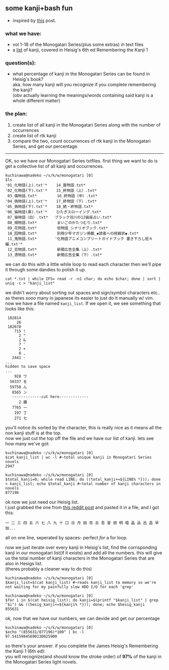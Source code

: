 ## some kanji+bash fun
 - inspired by [this](https://hackernoon.com/learning-languages-very-quickly-with-the-help-of-some-very-basic-data-science-cdbf95288333) post.

### what we have:
 - vol 1-18 of the Monogatari Series(plus some extras) in text files
 - a [list](https://www.reddit.com/r/LearnJapanese/comments/1a126a/all_2200_kanji_from_heisigs_remembering_the_kanji/) of kanji, covered in Heisig's 6th ed Remembering the Kanji 1
	
### question(s):
 - what percentage of kanji in the Monogatari Series can be found in Heisig's book?
 <br>aka. how many kanji will you recognize if you complete remembering the kanji?
 <br>(obv actually learning the meanings/words containing said kanji is a whole different matter)
	
### the plan:
 1. create list of all kanji in the Monogatari Series along with the number of occurrences
 2. create list of rtk kanji
 3. compare the two, count occurrences of rtk kanji in the Monogatari Series, and get our percentage.
<hr>

	
OK, so we have our Monogatari Series txtfiles. first thing we want to do is get a collective list of all kanji and occurrences.
```
kuchinawa@nadeko ~/s/k/w/monogatari [0]
$ls
'01_化物語(上).txt'*    14_暦物語.txt*
'02_化物語(下).txt'*    15_終物語（上）.txt*
 03_傷物語.txt*         16_終物語（中）.txt*
'04_偽物語(上).txt'*    17_終物語（下）.txt*
'05_偽物語(下).txt'*    18_続・終物語.txt*
'06_猫物語(黒).txt'*    ひたぎスローイング.txt*
 07_猫物語（白）.txt*   ブラック羽川の12猫座占い.txt*
 08_傾物語.txt*         まいごのかたつむり.txt*
 09_花物語.txt*         佰物語_シナリオブック.txt*
 10_囮物語.txt*         別冊少年マガジン掲載_◆読者への挑戦状◆.txt*
 11_鬼物語.txt*        '化物語アニメコンプリートガイドブック 書き下ろし短々編.txt'*
 12_恋物語.txt*         新聞広告全集（上）.txt*
 13_憑物語.txt*         新聞広告全集（下）.txt*
 ```
 
 
 
we can do this with a little while loop to read each character then we'll pipe it through some dandies to polish it up.
```
cat *.txt | while IFS= read -r -n1 char; do echo $char; done | sort | uniq -c > "kanji_list"
```



we didn't worry about sorting out spaces and sign/symbol characters etc.. as theres _sooo_ many in japanese its easier to just do it manually w/ vim.
<br>now we have a file named `kanji_list`. If we open it, we see something that looks like this:
```
 102814
     26 ﻿
 102678
    715 !
      2 "
      2 &
      7 '
      2 +
      8 ,
   2441 -
...
hidden to save space
...
    928 ワ
  50337 を
  59758 ん
   8565 ン
   -------------cut here-------------
      2 﨟
   7765 一
    197 丁
    271 七
```

you'll notice its sorted by the character, this is really nice as it means all the non kanji stuff is at the top.
<br>now we just cut the top off the file and we have our list of kanji. lets see how many we've got:
```
kuchinawa@nadeko ~/s/k/w/monogatari [0]
$cat kanji_list | wc -l #~total unique kanji in Monogatari Series novels
2947

kuchinawa@nadeko ~/s/k/w/monogatari [0]
$total_kanji=0; while read LINE; do ((total_kanji+=${LINE% *})); done < kanji_list; echo $total_kanji #~total number of kanji characters in novels
877196
```



ok now we just need our Heisig list.
<br>I just grabbed the one from [this reddit post](https://www.reddit.com/r/LearnJapanese/comments/1a126a/all_2200_kanji_from_heisigs_remembering_the_kanji/) and pasted it in a file, and I got this:
```
一 二 三 四 五 六 七 八 九 十 口 日 月 田 目 古 吾 冒 朋 明 唱 晶 品 呂 昌 早 旭...
```

all on one line, seperated by spaces- perfect _for_ a for loop.

now we just iterate over every kanji in Heisig's list, find the corrisponding kanji in our monogatari list(if it exists) and add all the numbers. this will give us the total number of kanji characters in the Monogatari Series that are also in Hesigs list.
<br>(theres probably a cleaner way to do this)
```
kuchinawa@nadeko ~/s/k/w/monogatari [0]
$kanji_list=$(cat kanji_list) #~reads kanji_list to memory so we're not waiting for my painfully slow HDD I/O for each 'grep'

kuchinawa@nadeko ~/s/k/w/monogatari [0]
$for i in $(cat heisig_list); do kanji=$(printf "$kanji_list" | grep "$i") && ((hesig_kanji+=${kanji% *})); done; echo $hesig_kanji
855631
```



ok, now that we have our numbers, we can devide and get our percentage
```
kuchinawa@nadeko ~/s/k/w/monogatari [0]
$echo "(855631/877196)*100" | bc -l
97.54159845690130825900
```


so there's your answer. if you complete the James Heisig's Remembering the Kanji 1 (6th ed):
<br>you will recognize(and should know the stroke order) of **97%** of the kanji in the Monogatari Series light novels.
